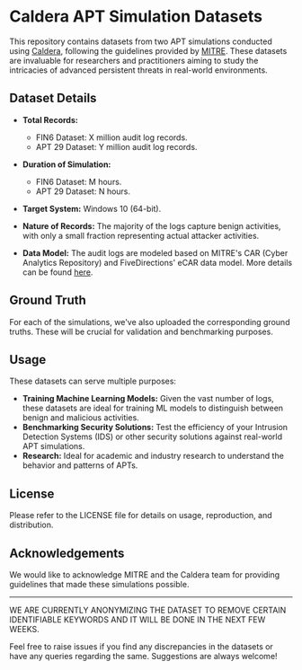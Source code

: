 # Caldera APT Simulation Datasets

This repository contains datasets from two APT simulations conducted using [Caldera](https://caldera.mitre.org/), following the guidelines provided by [MITRE](https://github.com/center-for-threat-informed-defense/adversary_emulation_library). These datasets are invaluable for researchers and practitioners aiming to study the intricacies of advanced persistent threats in real-world environments.

## Dataset Details

- **Total Records:** 
  - FIN6 Dataset: X million audit log records.
  - APT 29 Dataset: Y million audit log records.

- **Duration of Simulation:**
  - FIN6 Dataset: M hours.
  - APT 29 Dataset: N hours.

- **Target System:** Windows 10 (64-bit).

- **Nature of Records:** The majority of the logs capture benign activities, with only a small fraction representing actual attacker activities.

- **Data Model:** The audit logs are modeled based on MITRE's CAR (Cyber Analytics Repository) and FiveDirections' eCAR data model. More details can be found [here](https://github.com/FiveDirections/OpTC-data/blob/master/ecar.md).

## Ground Truth

For each of the simulations, we've also uploaded the corresponding ground truths. These will be crucial for validation and benchmarking purposes.

## Usage

These datasets can serve multiple purposes:
- **Training Machine Learning Models:** Given the vast number of logs, these datasets are ideal for training ML models to distinguish between benign and malicious activities.
- **Benchmarking Security Solutions:** Test the efficiency of your Intrusion Detection Systems (IDS) or other security solutions against real-world APT simulations.
- **Research:** Ideal for academic and industry research to understand the behavior and patterns of APTs.

## License

Please refer to the LICENSE file for details on usage, reproduction, and distribution.

## Acknowledgements

We would like to acknowledge MITRE and the Caldera team for providing guidelines that made these simulations possible.

---

WE ARE CURRENTLY ANONYMIZING THE DATASET TO REMOVE CERTAIN IDENTIFIABLE KEYWORDS AND IT WILL BE DONE IN THE NEXT FEW WEEKS.

Feel free to raise issues if you find any discrepancies in the datasets or have any queries regarding the same. Suggestions are always welcome!
